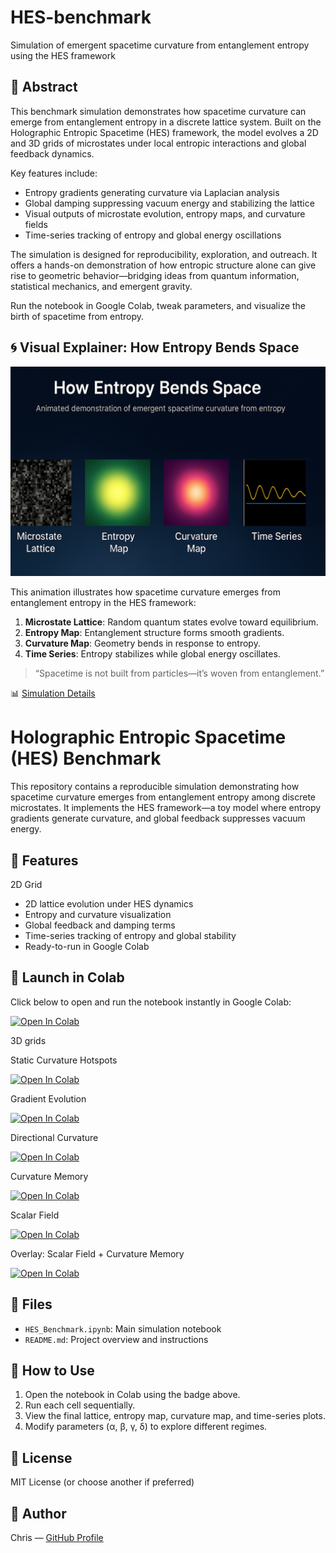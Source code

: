 # HES-benchmark
Simulation of emergent spacetime curvature from entanglement entropy using the HES framework

## 🧬 Abstract

This benchmark simulation demonstrates how spacetime curvature can emerge from entanglement entropy in a discrete lattice system. Built on the Holographic Entropic Spacetime (HES) framework, the model evolves a 2D and 3D grids of microstates under local entropic interactions and global feedback dynamics. 

Key features include:
- Entropy gradients generating curvature via Laplacian analysis
- Global damping suppressing vacuum energy and stabilizing the lattice
- Visual outputs of microstate evolution, entropy maps, and curvature fields
- Time-series tracking of entropy and global energy oscillations

The simulation is designed for reproducibility, exploration, and outreach. It offers a hands-on demonstration of how entropic structure alone can give rise to geometric behavior—bridging ideas from quantum information, statistical mechanics, and emergent gravity.

Run the notebook in Google Colab, tweak parameters, and visualize the birth of spacetime from entropy.

## 🌀 Visual Explainer: How Entropy Bends Space

![How Entropy Bends Space](hes_explainer.PNG)

This animation illustrates how spacetime curvature emerges from entanglement entropy in the HES framework:

1. **Microstate Lattice**: Random quantum states evolve toward equilibrium.
2. **Entropy Map**: Entanglement structure forms smooth gradients.
3. **Curvature Map**: Geometry bends in response to entropy.
4. **Time Series**: Entropy stabilizes while global energy oscillates.

> “Spacetime is not built from particles—it’s woven from entanglement.”

📊 [Simulation Details](SIMULATION)

# Holographic Entropic Spacetime (HES) Benchmark

This repository contains a reproducible simulation demonstrating how spacetime curvature emerges from entanglement entropy among discrete microstates. It implements the HES framework—a toy model where entropy gradients generate curvature, and global feedback suppresses vacuum energy.

## 🔬 Features

2D Grid

- 2D lattice evolution under HES dynamics
- Entropy and curvature visualization
- Global feedback and damping terms
- Time-series tracking of entropy and global stability
- Ready-to-run in Google Colab

## 🚀 Launch in Colab

Click below to open and run the notebook instantly in Google Colab:

[![Open In Colab](https://colab.research.google.com/assets/colab-badge.svg)](https://colab.research.google.com/github/chrishg23-jpg/HES-benchmark/blob/main/HES_Benchmark.ipynb)

3D grids

Static Curvature Hotspots

[![Open In Colab](https://colab.research.google.com/assets/colab-badge.svg)](https://colab.research.google.com/github/chrishg23-jpg/HES-benchmark/blob/main/HES_3D.ipynb)

Gradient Evolution

[![Open In Colab](https://colab.research.google.com/assets/colab-badge.svg)](https://colab.research.google.com/github/chrishg23-jpg/HES-benchmark/blob/main/Copy_of_HES_3D_Anime.ipynb)


Directional Curvature

[![Open In Colab](https://colab.research.google.com/assets/colab-badge.svg)](https://colab.research.google.com/github/chrishg23-jpg/HES-benchmark/blob/main/HES_3D_Ane2.ipynb)

Curvature Memory

[![Open In Colab](https://colab.research.google.com/assets/colab-badge.svg)](https://colab.research.google.com/github/chrishg23-jpg/HES-benchmark/blob/main/Copy_of_HSE_3DAnime3.ipynb)

Scalar Field

[![Open In Colab](https://colab.research.google.com/assets/colab-badge.svg)](https://colab.research.google.com/github/chrishg23-jpg/HES-benchmark/blob/main/HES_3DAnime4.ipynb)

Overlay: Scalar Field + Curvature Memory

[![Open In Colab](https://colab.research.google.com/assets/colab-badge.svg)](https://colab.research.google.com/github/chrishg23-jpg/HES-benchmark/blob/main/HSE_3DAnime5.ipynb)

## 📁 Files

- `HES_Benchmark.ipynb`: Main simulation notebook
- `README.md`: Project overview and instructions

## 📖 How to Use

1. Open the notebook in Colab using the badge above.
2. Run each cell sequentially.
3. View the final lattice, entropy map, curvature map, and time-series plots.
4. Modify parameters (α, β, γ, δ) to explore different regimes.

## 📜 License

MIT License (or choose another if preferred)

## 👤 Author

Chris — [GitHub Profile](https://github.com/YOUR_USERNAME)
